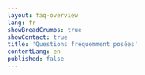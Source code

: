 ```yaml
---
layout: faq-overview
lang: fr
showBreadCrumbs: true
showContact: true
title: 'Questions fréquemment posées'
contentLang: en
published: false
---
```

